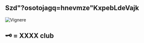 ## Szd"?osotojagq=hnevmze"KxpebLdeVajk

![Vignere](https://upload.wikimedia.org/wikipedia/commons/1/1a/Vigenere.jpg)

## 🗝️ = XXXX club